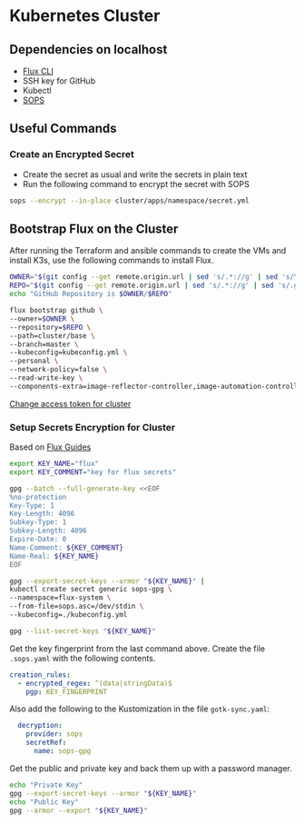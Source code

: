# Kubernetes Cluster

## Dependencies on localhost

- [Flux CLI](https://fluxcd.io/docs/installation/)
- SSH key for GitHub
- Kubectl
- [SOPS](https://github.com/mozilla/sops/releases)

## Useful Commands

### Create an Encrypted Secret

- Create the secret as usual and write the secrets in plain text
- Run the following command to encrypt the secret with SOPS

```bash
sops --encrypt --in-place cluster/apps/namespace/secret.yml
```

## Bootstrap Flux on the Cluster

After running the Terraform and ansible commands to create the VMs and install K3s, use the following commands to install Flux.

```bash
OWNER="$(git config --get remote.origin.url | sed 's/.*://g' | sed 's/\/.*git//g' )"
REPO="$(git config --get remote.origin.url | sed 's/.*://g' | sed 's/.git//g' | sed 's/.*\///g' )"
echo "GitHub Repository is $OWNER/$REPO"

flux bootstrap github \
--owner=$OWNER \
--repository=$REPO \
--path=cluster/base \
--branch=master \
--kubeconfig=kubeconfig.yml \
--personal \
--network-policy=false \
--read-write-key \
--components-extra=image-reflector-controller,image-automation-controller
```

[Change access token for cluster](https://github.com/fluxcd/flux2/discussions/2161)

### Setup Secrets Encryption for Cluster

Based on [Flux Guides](https://fluxcd.io/docs/guides/mozilla-sops/)

```bash
export KEY_NAME="flux"
export KEY_COMMENT="key for flux secrets"

gpg --batch --full-generate-key <<EOF
%no-protection
Key-Type: 1
Key-Length: 4096
Subkey-Type: 1
Subkey-Length: 4096
Expire-Date: 0
Name-Comment: ${KEY_COMMENT}
Name-Real: ${KEY_NAME}
EOF

gpg --export-secret-keys --armor "${KEY_NAME}" |
kubectl create secret generic sops-gpg \
--namespace=flux-system \
--from-file=sops.asc=/dev/stdin \
--kubeconfig=./kubeconfig.yml

gpg --list-secret-keys "${KEY_NAME}"
```

Get the key fingerprint from the last command above.
Create the file `.sops.yaml` with the following contents.

```yaml
creation_rules:
  - encrypted_regex: ^(data|stringData)$
    pgp: KEY_FINGERPRINT
```

Also add the following to the Kustomization in the file `gotk-sync.yaml`:

```yaml
  decryption:
    provider: sops
    secretRef:
      name: sops-gpg
```

Get the public and private key and back them up with a password manager.

```bash
echo "Private Key"
gpg --export-secret-keys --armor "${KEY_NAME}"
echo "Public Key"
gpg --armor --export "${KEY_NAME}"
```
